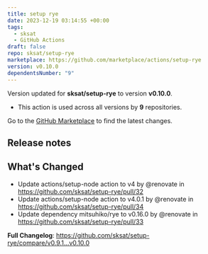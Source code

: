 ```yaml
---
title: setup rye
date: 2023-12-19 03:14:55 +00:00
tags:
  - sksat
  - GitHub Actions
draft: false
repo: sksat/setup-rye
marketplace: https://github.com/marketplace/actions/setup-rye
version: v0.10.0
dependentsNumber: "9"
---
```



Version updated for **sksat/setup-rye** to version **v0.10.0**.
- This action is used across all versions by **9** repositories.

Go to the [GitHub Marketplace](https://github.com/marketplace/actions/setup-rye) to find the latest changes.

## Release notes

## What's Changed
* Update actions/setup-node action to v4 by @renovate in https://github.com/sksat/setup-rye/pull/32
* Update actions/setup-node action to v4.0.1 by @renovate in https://github.com/sksat/setup-rye/pull/34
* Update dependency mitsuhiko/rye to v0.16.0 by @renovate in https://github.com/sksat/setup-rye/pull/33


**Full Changelog**: https://github.com/sksat/setup-rye/compare/v0.9.1...v0.10.0
